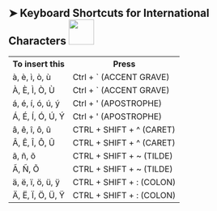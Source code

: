 ## ➤ Keyboard Shortcuts for International Characters  <img src="https://media.giphy.com/media/WUlplcMpOCEmTGBtBW/giphy.gif" width="50">

<table>
  <tr>
    <th>To insert this</th>
    <th>Press</th>
  </tr>
  <tr>
    <td>à, è, ì, ò, ù</td>
    <td>Ctrl + ` (ACCENT GRAVE) </td>
  </tr>
  <tr>
    <td>À, È, Ì, Ò, Ù</td>
    <td>Ctrl + ` (ACCENT GRAVE) </td>
  </tr>
  <tr>
    <td>á, é, í, ó, ú, ý</td>
    <td>Ctrl + ' (APOSTROPHE) </td>
  </tr>
  <tr>
    <td>Á, É, Í, Ó, Ú, Ý</td>
    <td>Ctrl + ' (APOSTROPHE) </td>
  </tr>
  <tr>
    <td>â, ê, î, ô, û</td>
    <td> CTRL + SHIFT + ^ (CARET) </td>
  </tr>
  <tr>
    <td>Â, Ê, Î, Ô, Û</td>
    <td>CTRL + SHIFT + ^ (CARET) </td>
  </tr>
  <tr>
    <td>ã, ñ, õ</td>
    <td>CTRL + SHIFT + ~ (TILDE)</td>
  </tr>
  <tr>
    <td>Ã, Ñ, Õ</td>
    <td>CTRL + SHIFT + ~ (TILDE)</td>
  </tr>
  <tr>
    <td>ä, ë, ï, ö, ü, ÿ</td>
    <td>CTRL + SHIFT + : (COLON)</td>
  </tr>
  <tr>
    <td>Ä, Ë, Ï, Ö, Ü, Ÿ</td>
    <td>CTRL + SHIFT + : (COLON)</td>
  </tr>
</table>
